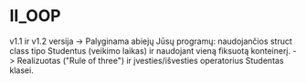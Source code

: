 # II_OOP
v1.1 ir v1.2 versija 
->  Palyginama abiejų Jūsų programų: naudojančios struct class tipo Studentus (veikimo laikas) ir naudojant vieną fiksuotą konteinerį.
-> Realizuotas ("Rule of three") ir įvesties/išvesties operatorius Studentas klasei.
